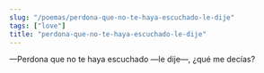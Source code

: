 ```yaml
---
slug: "/poemas/perdona-que-no-te-haya-escuchado-le-dije"
tags: ["love"]
title: "perdona-que-no-te-haya-escuchado-le-dije"
---
```

—Perdona que no te haya escuchado —le dije—, ¿qué me decías?
